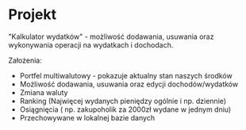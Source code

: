 # Projekt
"Kalkulator wydatków" -
  możliwość dodawania, usuwania oraz wykonywania operacji na wydatkach i  dochodach.

Założenia:
- Portfel multiwalutowy - pokazuje aktualny stan naszych środków
- Możliwość dodawania, usuwania oraz edycji dochodów/wydatków
- Zmiana waluty
- Ranking (Najwięcej wydanych pieniędzy ogólnie i np. dziennie)
- Osiągnięcia ( np. zakupoholik za 2000zł wydane w jednym dniu)
- Przechowywane w lokalnej bazie danych
